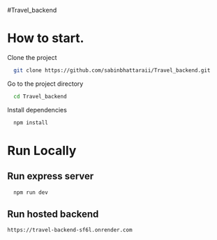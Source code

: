 #Travel_backend
# How to start.






Clone the project

```bash
  git clone https://github.com/sabinbhattaraii/Travel_backend.git
```

Go to the project directory

```bash
  cd Travel_backend
```

Install dependencies

```bash
  npm install
```
# Run Locally

## Run express server
```bash
  npm run dev
```

## Run hosted backend
``` 
https://travel-backend-sf6l.onrender.com
```
